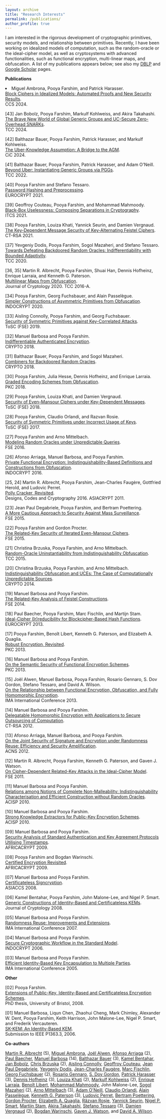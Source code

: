 ```yaml
---
layout: archive
title: "Research Interests"
permalink: /publications/
author_profile: true
---
```


<p>
	I am interested in the rigorous development of cryptographic primitives, security models, and relationship between primitives. Recently, I have been working on idealized models of computation, such as the random-oracle or the ideal-cipher model, as well as cryptosystems with advanced functionalities, such as functional encryption, multi-linear maps, and obfuscation. A list of my publications appears below; see also my <a href="http://www.informatik.uni-trier.de/~ley/db/indices/a-tree/f/Farshim:Pooya.html">DBLP</a> and <a href="http://scholar.google.com/citations?user=w_Pjc6MAAAAJ&amp;hl=en">Google Scholar</a> pages.
</p>
<p>
	<b>Publications</b>
</p>
<li>
	Miguel Ambrona, Pooya Farshim, and Patrick Harasser.<br>
	<a href="https://eprint.iacr.org/2024/">Block Ciphers in Idealized Models: Automated Proofs and New Security Results</a>.<br>
	CCS 2024.
</li>

<p>
	[43] Jan Bobolz, Pooya Farshim, Markulf Kohlweiss, and Akira Takahashi.<br>
	<a href="https://eprint.iacr.org/2024/818">The Brave New World of Global Generic Groups and UC-Secure Zero-Overhead SNARKs</a>.<br>
	TCC 2024.
</p>

<p>
	[42] Balthazar Bauer, Pooya Farshim, Patrick Harasser, and Markulf Kohlweiss.<br>
	<a href="https://eprint.iacr.org/2023/1601">The Uber-Knowledge Assumption: A Bridge to the AGM</a>.<br>
	CiC 2024.
</p>

<p>
	[41] Balthazar Bauer, Pooya Farshim, Patrick Harasser, and Adam O'Neill.<br>
	<a href="https://eprint.iacr.org/2022/1502">Beyond Uber: Instantiating Generic Groups via PGGs</a>.<br>
	TCC 2022.
</p>
<p>
	[40] Pooya Farshim and Stefano Tessaro.<br>
	<a href="https://iacr.org/cryptodb/data/paper.php?pubkey=30908">Password Hashing and Preprocessing</a>.<br>
	EUROCRYPT 2021.
</p>
<p>
	[39] Geoffroy Couteau, Pooya Farshim, and Mohammad Mahmoody.<br>
	<a href="https://eprint.iacr.org/2021/016">Black-Box Uselessness: Composing Separations in Cryptography</a>.<br>
	ITCS 2021.
</p>
<p>
	[38] Pooya Farshim, Louiza Khati, Yannick Seurin, and Damien Vergnaud.<br>
	<a href="https://eprint.iacr.org/2021/330">The Key-Dependent Message Security of Key-Alternating Feistel Ciphers</a>.<br>
	CT-RSA 2021.
</p>
<p>
	[37] Yevgeniy Dodis, Pooya Farshim, Sogol Mazaheri, and Stefano Tessaro.<br>
	<a href="https://eprint.iacr.org/2020/1199">Towards Defeating Backdoored Random Oracles: Indifferentiability with Bounded Adaptivity</a>.<br>
	TCC 2020.
</p>
<p>
	[36, 35] Martin R. Albrecht, Pooya Farshim, Shuai Han, Dennis Hofheinz, Enrique Larraia, and Kenneth G. Paterson.<br>
	<a href="https://eprint.iacr.org/2015/780">Multilinear Maps from Obfuscation</a>.<br>
	Journal of Cryptology 2020. TCC 2016-A.<br>
</p>
<p>
	[34] Pooya Farshim, Georg Fuchsbauer, and Alain Passelègue.<br>
	<a href="https://eprint.iacr.org/2018/576">Simpler Constructions of Asymmetric Primitives from Obfuscation</a>.<br>
	INDOCRYPT 2020.
</p>
<p>
	[33] Aisling Connolly, Pooya Farshim, and Georg Fuchsbauer.<br>
	<a href="https://eprint.iacr.org/2019/1000">Security of Symmetric Primitives against Key-Correlated Attacks</a>.<br>
	ToSC (FSE) 2019.
</p>
<p>
	[32] Manuel Barbosa and Pooya Farshim.<br>
	<a href="https://eprint.iacr.org/2018/547">Indifferentiable Authenticated Encryption</a>.<br>
	CRYPTO 2018.
</p>
<p>
	[31] Balthazar Bauer, Pooya Farshim, and Sogol Mazaheri.<br>
	<a href="https://eprint.iacr.org/2018/770">Combiners for Backdoored Random Oracles</a>.<br>
	CRYPTO 2018.
</p>
<p>
	[30] Pooya Farshim, Julia Hesse, Dennis Hofheinz, and Enrique Larraia.<br>
	<a href="https://eprint.iacr.org/2018/011">Graded Encoding Schemes from Obfuscation</a>.<br>
	PKC 2018.
</p>
<p>
	[29] Pooya Farshim, Louiza Khati, and Damien Vergnaud.<br>
	<a href="https://eprint.iacr.org/2017/475">Security of Even–Mansour Ciphers under Key-Dependent Messages</a>.<br>
	ToSC (FSE) 2018.
</p>
<p>
	[28] Pooya Farshim, Claudio Orlandi, and Razvan Rosie.<br>
	<a href="http://tosc.iacr.org/index.php/ToSC/article/view/604/545">Security of Symmetric Primitives under Incorrect Usage of Keys</a>.<br>
	ToSC (FSE) 2017.
</p>
<p>
	[27] Pooya Farshim and Arno Mittelbach.<br>
	<a href="https://eprint.iacr.org/2016/423.pdf">Modeling Random Oracles under Unpredictable Queries</a>.<br>
	FSE 2016.
</p>
<p>
	[26] Afonso Arriaga, Manuel Barbosa, and Pooya Farshim.<br>
	<a href="http://eprint.iacr.org/2016/018.pdf">Private Functional Encryption: Indistinguishability-Based Definitions and Constructions from Obfuscation</a>.<br>
	INDOCRYPT 2016.
</p>
<p>
	[25, 24] Martin R. Albrecht, Pooya Farshim, Jean-Charles Faugère, Gottfried Herold, and Ludovic Perret.<br>
	<a href="http://eprint.iacr.org/2011/289">Polly Cracker, Revisited</a>.<br>
	Designs, Codes and Cryptography 2016. ASIACRYPT 2011.<br>
</p>
<p>
	[23] Jean Paul Degabriele, Pooya Farshim, and Bertram Poettering.<br>
	<a href="http://eprint.iacr.org/2015/748">A More Cautious Approach to Security Against Mass Surveillance</a>.<br>
	FSE 2015.
</p>
<p>
	[22] Pooya Farshim and Gordon Procter.<br>
	<a href="http://eprint.iacr.org/2014/953">The Related-Key Security of Iterated Even-Mansour Ciphers</a>.<br>
	FSE 2015.
</p>
<p>
	[21] Christina Brzuska, Pooya Farshim, and Arno Mittelbach.<br>
	<a href="http://eprint.iacr.org/2014/867">Random-Oracle Uninstantiability from Indistinguishability Obfuscation</a>.<br>
	TCC 2015.
</p>
<p>
	[20] Christina Brzuska, Pooya Farshim, and Arno Mittelbach.<br>
	<a href="http://eprint.iacr.org/2014/099">Indistinguishability Obfuscation and UCEs: The Case of Computationally Unpredictable Sources</a>.<br>
	CRYPTO 2014.
</p>
<p>
	[19] Manuel Barbosa and Pooya Farshim.<br>
	<a href="http://eprint.iacr.org/2014/093">The Related-Key Analysis of Feistel Constructions</a>.<br>
	FSE 2014.
</p>
<p>
	[18] Paul Baecher, Pooya Farshim, Marc Fischlin, and Martijn Stam.<br>
	<a href="http://eprint.iacr.org/2013/350">Ideal-Cipher (Ir)reducibility for Blockcipher-Based Hash Functions</a>.<br>
	EUROCRYPT 2013.
</p>
<p>
	[17] Pooya Farshim, Benoît Libert, Kenneth G. Paterson, and Elizabeth A. Quaglia.<br>
	<a href="http://eprint.iacr.org/2012/673">Robust Encryption, Revisited</a>.<br>
	PKC 2013.
</p>
<p>
	[16] Manuel Barbosa and Pooya Farshim.<br>
	<a href="http://eprint.iacr.org/2012/474">On the Semantic Security of Functional Encryption Schemes</a>.<br>
	PKC 2013.
</p>
<p>
	[15] Joël Alwen, Manuel Barbosa, Pooya Farshim, Rosario Gennaro, S. Dov Gordon, Stefano Tessaro, and David A. Wilson.<br>
	<a href="http://link.springer.com/chapter/10.1007/978-3-642-45239-0_5">On the Relationship between Functional Encryption, Obfuscation, and Fully Homomorphic Encryption</a>.<br>
	IMA International Conference 2013.
</p>
<p>
	[14] Manuel Barbosa and Pooya Farshim.<br>
	<a href="http://eprint.iacr.org/2011/215">Delegatable Homomorphic Encryption with Applications to Secure Outsourcing of Computation</a>.<br>
	CT-RSA 2012.
</p>
<p>
	[13] Afonso Arriaga, Manuel Barbosa, and Pooya Farshim.<br>
	<a href="http://eprint.iacr.org/2012/382">On the Joint Security of Signature and Encryption under Randomness Reuse: Efficiency and Security Amplification</a>.<br>
	ACNS 2012.
</p>
<p>
	[12] Martin R. Albrecht, Pooya Farshim, Kenneth G. Paterson, and Gaven J. Watson.<br>
	<a href="http://eprint.iacr.org/2011/213">On Cipher-Dependent Related-Key Attacks in the Ideal-Cipher Model</a>.<br>
	FSE 2011.
</p>
<p>
	[11] Manuel Barbosa and Pooya Farshim.<br>
	<a href="http://farshim.files.wordpress.com/2011/09/strongcca_full.pdf">Relations among Notions of Complete Non-Malleability: Indistinguishability Characterisation and Efficient Construction without Random Oracles</a>.<br>
	ACISP 2010.
</p>
<p>
	[10] Manuel Barbosa and Pooya Farshim.<br>
	<a href="http://farshim.files.wordpress.com/2011/09/strongextractors_full.pdf">Strong Knowledge Extractors for Public-Key Encryption Schemes</a>.<br>
	ACISP 2010.
</p>
<p>
	[09] Manuel Barbosa and Pooya Farshim.<br>
	<a href="http://farshim.files.wordpress.com/2011/09/ts.pdf">Security Analysis of Standard Authentication and Key Agreement Protocols Utilising Timestamps</a>.<br>
	AFRICACRYPT 2009.
</p>
<p>
	[08] Pooya Farshim and Bogdan Warinschi.<br>
	<a href="http://farshim.files.wordpress.com/2011/09/newcl.pdf">Certified Encryption Revisited</a>.<br>
	AFRICACRYPT 2009.
</p>
<p>
	[07] Manuel Barbosa and Pooya Farshim.<br>
	<a href="http://eprint.iacr.org/2008/143">Certificateless Signcryption</a>.<br>
	ASIACCS 2008.
</p>
<p>
	[06] Kamel Bentahar, Pooya Farshim, John Malone-Lee, and Nigel P. Smart.<br>
	<a href="http://eprint.iacr.org/2005/058">Generic Constructions of Identity-Based and Certificateless KEMs</a>.<br>
	Journal of Cryptology 2008.
</p>
<p>
	[05] Manuel Barbosa and Pooya Farshim.<br>
	<a href="http://farshim.files.wordpress.com/2011/09/reuse.pdf">Randomness Reuse: Improvements and Extensions</a>.<br>
	IMA International Conference 2007.
</p>
<p>
	[04] Manuel Barbosa and Pooya Farshim.<br>
	<a href="http://eprint.iacr.org/2006/450">Secure Cryptographic Workflow in the Standard Model</a>.<br>
	INDOCRYPT 2006.
</p>
<p>
	[03] Manuel Barbosa and Pooya Farshim.<br>
	<a href="http://eprint.iacr.org/2005/217">Efficient Identity-Based Key Encapsulation to Multiple Parties</a>.<br>
	IMA International Conference 2005.
</p>
<p>
	<strong>Other</strong>
</p>
<p>
	[02] Pooya Farshim.<br>
	<a href="http://www.cs.bris.ac.uk/Publications/Papers/2000842.pdf">Extensions of Public-Key, Identity-Based and Certificateless Encryption Schemes</a>.<br>
	PhD thesis, University of Bristol, 2008.
</p>
<p>
	[01] Manuel Barbosa, Liqun Chen, Zhaohui Cheng, Mark Chimley, Alexander W. Dent, Pooya Farshim, Keith Harrison, John Malone-Lee, Nigel P. Smart, and Frederik Vercauteren.<br>
	<a href="http://grouper.ieee.org/groups/1363/IBC/submissions/Barbosa-SK-KEM-2006-06.pdf">SK-KEM: An Identity-Based KEM</a>.<br>
	Submission to IEEE P1363.3, 2006.
</p>
<p>
	<strong>Co-authors</strong>
</p>
<p>
	<a href="http://martinralbrecht.wordpress.com">Martin R. Albrecht</a> (5),
	<a href="https://miguel-ambrona.github.io/">Miguel Ambrona</a>, 
	<a href="http://www.informatik.uni-trier.de/~ley/pers/hd/a/Alwen:Jo=euml=l.html">Joël Alwen</a>, 
	<a href="https://wwwen.uni.lu/snt/people/afonso_delerue_arriaga">Afonso Arriaga</a> (2), 
	<a href="http://www.cdc.informatik.tu-darmstadt.de/~baecher/">Paul Baecher</a>, 
	<a href="http://www3.di.uminho.pt/~mbb/">Manuel Barbosa</a> (14), 
	<a href="https://www.iacr.org/cryptodb/data/author.php?authorkey=10628"> Balthazar Bauer</a> (3), 
	<a href="http://scholar.google.co.uk/citations?user=5RPtPhYAAAAJ&amp;hl=en">Kamel Bentahar</a>, 
	<a href="https://jan-bobolz.de/">Jan Bobolz</a>, 
	<a href="http://chrisbrzuska.de">Chris Brzuska</a> (2), 
	<a href="https://www.di.ens.fr/aisling.connolly/research/">Aisling Connolly</a>, 
	<a href="http://www.geoffroycouteau.fr/">Geoffroy Couteau</a>, 
	<a href="http://www.isg.rhul.ac.uk/~psai074/">Jean Paul Degabriele</a>, 
	<a href="https://cs.nyu.edu/~dodis/">Yevgeniy Dodis</a>, 
	<a href="http://www-calfor.lip6.fr/~jcf/">Jean-Charles Faugère</a>, 
	<a href="http://www.fischlin.de">Marc Fischlin</a>, 
	<a href="https://www.di.ens.fr/~fuchsbau/">Georg Fuchsbauer</a> (2), 
	<a href="http://www-cs.ccny.cuny.edu/~rosario/">Rosario Gennaro</a>, 
	<a href="http://www.cs.columbia.edu/~gordon/">S. Dov Gordon</a>, 
	<a href="https://www.cryptoplexity.informatik.tu-darmstadt.de/cryptoplexity/team_cryptoplexity/patrick_harasser_cryptoplexity/index.en.jsp">Patrick Harasser</a> (3), 
	<a href="https://crypto.iti.kit.edu/hofheinz">Dennis Hofheinz</a> (3), 
	<a href="http://fr.viadeo.com/fr/profile/louiza.khati">Louiza Khati</a> (2),
	<a href="https://homepages.inf.ed.ac.uk/mkohlwei/">Markulf Kohlweiss</a> (2), 
	<a href="https://www.cs.bris.ac.uk/home/cseldv/">Enrique Larraia</a>, 
	<a href="https://research.technicolor.com/~BenoitLibert">Benoît Libert</a>, 
	<a href="https://www.cs.virginia.edu/~mohammad/">Mohammad Mahmoody</a>, John Malone-Lee, 
	<a href="http://www.cryptoplexity.informatik.tu-darmstadt.de/members/sogolmazaheri/sogolmazaheri.en.jsp">Sogol Mazaheri</a> (2), 
	<a href="http://www.arno-mittelbach.de">Arno Mittelbach</a> (3), 
	<a href="https://groups.cs.umass.edu/oneill/">Adam O'Neill</a>, 
	<a href="http://www.cs.au.dk/~orlandi/">Claudio Orlandi</a>, 
	<a href="http://www.di.ens.fr/~passelegue/">Alain Passelègue</a>, 
	<a href="http://www.isg.rhul.ac.uk/~kp/">Kenneth G. Paterson</a> (3), 
	<a href="http://www-polsys.lip6.fr/~perret/">Ludovic Perret</a>, 
	<a href="http://www.foc.rub.de/people/poettering.html.en">Bertram Poettering</a>, 
	<a href="http://scholar.google.co.uk/citations?user=oMbi7_oAAAAJ&amp;hl=en">Gordon Procter</a>, 
	<a href="http://lizquaglia.wordpress.com/‎">Elizabeth A. Quaglia</a>, <a href="https://www.di.ens.fr/RazvanRosie.html.en">Răzvan Roşie</a>, 
	<a href="http://yannickseurin.free.fr/">Yannick Seurin</a>, 
	<a href="http://www.cs.bris.ac.uk/~nigel/">Nigel P. Smart</a>, 
	<a href="http://www.cs.bris.ac.uk/~stam/">Martijn Stam</a>, 
	<a href="https://akiratk0355.github.io/">Akira Takahashi</a>, 
	<a href="http://people.csail.mit.edu/tessaro/">Stefano Tessaro</a> (3), 
	<a href="http://www.di.ens.fr/~vergnaud/">Damien Vergnaud</a> (2), 
	<a href="http://www.cs.bris.ac.uk/~bogdan/">Bogdan Warinschi</a>, 
	<a href="http://www.cs.bris.ac.uk/home/csgww/">Gaven J. Watson</a>, and 
	<a href="http://web.mit.edu/dwilson/www/">David A. Wilson</a>.
</p>